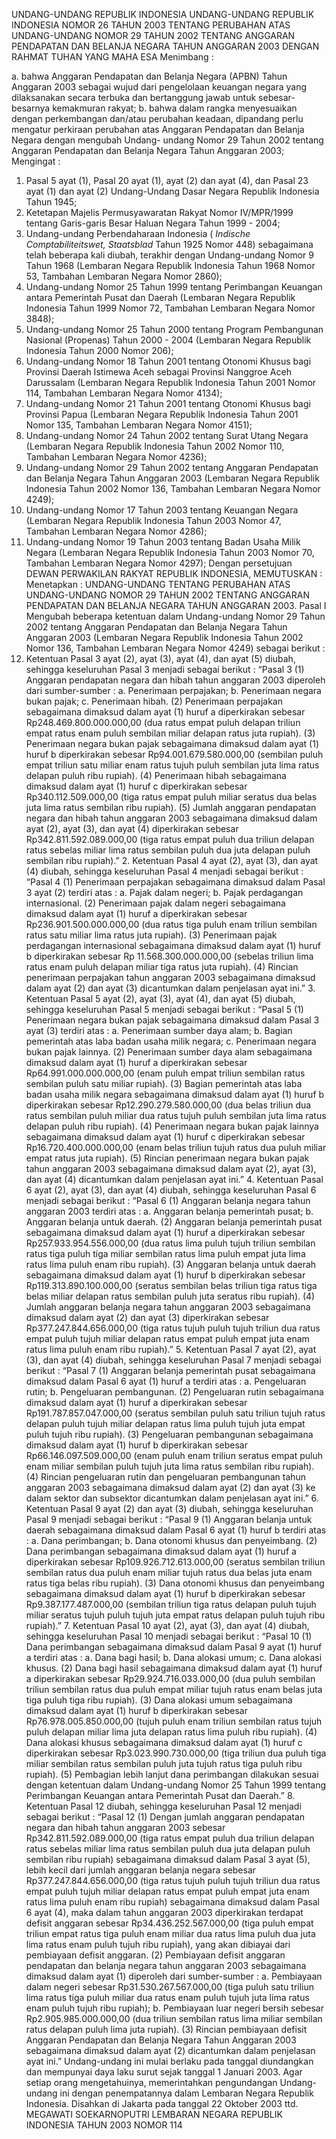  UNDANG-UNDANG REPUBLIK INDONESIA UNDANG-UNDANG REPUBLIK INDONESIA NOMOR 26 TAHUN 2003 TENTANG PERUBAHAN ATAS UNDANG-UNDANG NOMOR 29 TAHUN 2002 TENTANG ANGGARAN PENDAPATAN DAN BELANJA NEGARA TAHUN ANGGARAN 2003
DENGAN RAHMAT TUHAN YANG MAHA ESA
Menimbang :

a. bahwa Anggaran Pendapatan dan Belanja Negara (APBN) Tahun Anggaran 2003 sebagai wujud dari pengelolaan keuangan negara yang dilaksanakan secara terbuka dan bertanggung jawab untuk sebesar- besarnya kemakmuran rakyat;
b. bahwa dalam rangka menyesuaikan dengan perkembangan dan/atau perubahan keadaan, dipandang perlu mengatur perkiraan perubahan atas Anggaran Pendapatan dan Belanja Negara dengan mengubah Undang- undang Nomor 29 Tahun 2002 tentang Anggaran Pendapatan dan Belanja Negara Tahun Anggaran 2003;
Mengingat :

1. Pasal 5 ayat (1), Pasal 20 ayat (1), ayat (2) dan ayat (4), dan Pasal 23 ayat (1) dan ayat (2) Undang-Undang Dasar Negara Republik Indonesia Tahun 1945;
2. Ketetapan Majelis Permusyawaratan Rakyat Nomor IV/MPR/1999 tentang Garis-garis Besar Haluan Negara Tahun 1999 - 2004;
3. Undang-undang Perbendaharaan Indonesia ( _Indische Comptabiliteitswet,_ _Staatsblad_ Tahun 1925 Nomor 448) sebagaimana telah beberapa kali diubah, terakhir dengan Undang-undang Nomor 9 Tahun 1968 (Lembaran Negara Republik Indonesia Tahun 1968 Nomor 53, Tambahan Lembaran Negara Nomor 2860);
4. Undang-undang Nomor 25 Tahun 1999 tentang Perimbangan Keuangan antara Pemerintah Pusat dan Daerah (Lembaran Negara Republik Indonesia Tahun 1999 Nomor 72, Tambahan Lembaran Negara Nomor 3848);
5. Undang-undang Nomor 25 Tahun 2000 tentang Program Pembangunan Nasional (Propenas) Tahun 2000 - 2004 (Lembaran Negara Republik Indonesia Tahun 2000 Nomor 206);
6. Undang-undang Nomor 18 Tahun 2001 tentang Otonomi Khusus bagi Provinsi Daerah Istimewa Aceh sebagai Provinsi Nanggroe Aceh Darussalam (Lembaran Negara Republik Indonesia Tahun 2001 Nomor 114, Tambahan Lembaran Negara Nomor 4134);
7. Undang-undang Nomor 21 Tahun 2001 tentang Otonomi Khusus bagi Provinsi Papua (Lembaran Negara Republik Indonesia Tahun 2001 Nomor 135, Tambahan Lembaran Negara Nomor 4151);
8. Undang-undang Nomor 24 Tahun 2002 tentang Surat Utang Negara (Lembaran Negara Republik Indonesia Tahun 2002 Nomor 110, Tambahan Lembaran Negara Nomor 4236);
9. Undang-undang Nomor 29 Tahun 2002 tentang Anggaran Pendapatan dan Belanja Negara Tahun Anggaran 2003 (Lembaran Negara Republik Indonesia Tahun 2002 Nomor 136, Tambahan Lembaran Negara Nomor 4249);
10. Undang-undang Nomor 17 Tahun 2003 tentang Keuangan Negara (Lembaran Negara Republik Indonesia Tahun 2003 Nomor 47, Tambahan Lembaran Negara Nomor 4286);
11. Undang-undang Nomor 19 Tahun 2003 tentang Badan Usaha Milik Negara (Lembaran Negara Republik Indonesia Tahun 2003 Nomor 70, Tambahan Lembaran Negara Nomor 4297); Dengan persetujuan DEWAN PERWAKILAN RAKYAT REPUBLIK INDONESIA,
MEMUTUSKAN :
 Menetapkan : UNDANG-UNDANG TENTANG PERUBAHAN ATAS UNDANG-UNDANG NOMOR 29 TAHUN 2002 TENTANG ANGGARAN PENDAPATAN DAN BELANJA NEGARA TAHUN ANGGARAN 2003.
Pasal I
Mengubah beberapa ketentuan dalam Undang-undang Nomor 29 Tahun 2002 tentang Anggaran Pendapatan dan Belanja Negara Tahun Anggaran 2003 (Lembaran Negara Republik Indonesia Tahun 2002 Nomor 136, Tambahan Lembaran Negara Nomor 4249) sebagai berikut :
1. Ketentuan Pasal 3 ayat (2), ayat (3), ayat (4), dan ayat (5) diubah, sehingga keseluruhan Pasal 3 menjadi sebagai berikut : “Pasal 3 (1) Anggaran pendapatan negara dan hibah tahun anggaran 2003 diperoleh dari sumber-sumber :
a. Penerimaan perpajakan;
b. Penerimaan negara bukan pajak;
c. Penerimaan hibah.
(2) Penerimaan perpajakan sebagaimana dimaksud dalam ayat (1) huruf a diperkirakan sebesar Rp248.469.800.000.000,00 (dua ratus empat puluh delapan triliun empat ratus enam puluh sembilan miliar delapan ratus juta rupiah).
(3) Penerimaan negara bukan pajak sebagaimana dimaksud dalam ayat (1) huruf b diperkirakan sebesar Rp94.001.679.580.000,00 (sembilan puluh empat triliun satu miliar enam ratus tujuh puluh sembilan juta lima ratus delapan puluh ribu rupiah).
(4) Penerimaan hibah sebagaimana dimaksud dalam ayat (1) huruf c diperkirakan sebesar Rp340.112.509.000,00 (tiga ratus empat puluh miliar seratus dua belas juta lima ratus sembilan ribu rupiah).
(5) Jumlah anggaran pendapatan negara dan hibah tahun anggaran 2003 sebagaimana dimaksud dalam ayat (2), ayat (3), dan ayat (4) diperkirakan sebesar Rp342.811.592.089.000,00 (tiga ratus empat puluh dua triliun delapan ratus sebelas miliar lima ratus sembilan puluh dua juta delapan puluh sembilan ribu rupiah).” 2. Ketentuan Pasal 4 ayat (2), ayat (3), dan ayat (4) diubah, sehingga keseluruhan Pasal 4 menjadi sebagai berikut : “Pasal 4 (1) Penerimaan perpajakan sebagaimana dimaksud dalam Pasal 3 ayat (2) terdiri atas :
a. Pajak dalam negeri;
b. Pajak perdagangan internasional.
(2) Penerimaan pajak dalam negeri sebagaimana dimaksud dalam ayat (1) huruf a diperkirakan sebesar Rp236.901.500.000.000,00 (dua ratus tiga puluh enam triliun sembilan ratus satu miliar lima ratus juta rupiah).
(3) Penerimaan pajak perdagangan internasional sebagaimana dimaksud dalam ayat (1) huruf b diperkirakan sebesar Rp 11.568.300.000.000,00 (sebelas triliun lima ratus enam puluh delapan miliar tiga ratus juta rupiah).
(4) Rincian penerimaan perpajakan tahun anggaran 2003 sebagaimana dimaksud dalam ayat (2) dan ayat (3) dicantumkan dalam penjelasan ayat ini.” 3. Ketentuan Pasal 5 ayat (2), ayat (3), ayat (4), dan ayat (5) diubah, sehingga keseluruhan Pasal 5 menjadi sebagai berikut : “Pasal 5 (1) Penerimaan negara bukan pajak sebagaimana dimaksud dalam Pasal 3 ayat (3) terdiri atas :
a. Penerimaan sumber daya alam;
b. Bagian pemerintah atas laba badan usaha milik negara;
c. Penerimaan negara bukan pajak lainnya.
(2) Penerimaan sumber daya alam sebagaimana dimaksud dalam ayat (1) huruf a diperkirakan sebesar Rp64.991.000.000.000,00 (enam puluh empat triliun sembilan ratus sembilan puluh satu miliar rupiah).
(3) Bagian pemerintah atas laba badan usaha milik negara sebagaimana dimaksud dalam ayat (1) huruf b diperkirakan sebesar Rp12.290.279.580.000,00 (dua belas triliun dua ratus sembilan puluh miliar dua ratus tujuh puluh sembilan juta lima ratus delapan puluh ribu rupiah).
(4) Penerimaan negara bukan pajak lainnya sebagaimana dimaksud dalam ayat (1) huruf c diperkirakan sebesar Rp16.720.400.000.000,00 (enam belas triliun tujuh ratus dua puluh miliar empat ratus juta rupiah).
(5) Rincian penerimaan negara bukan pajak tahun anggaran 2003 sebagaimana dimaksud dalam ayat (2), ayat (3), dan ayat (4) dicantumkan dalam penjelasan ayat ini.” 4. Ketentuan Pasal 6 ayat (2), ayat (3), dan ayat (4) diubah, sehingga keseluruhan Pasal 6 menjadi sebagai berikut : “Pasal 6 (1) Anggaran belanja negara tahun anggaran 2003 terdiri atas :
a. Anggaran belanja pemerintah pusat;
b. Anggaran belanja untuk daerah.
(2) Anggaran belanja pemerintah pusat sebagaimana dimaksud dalam ayat (1) huruf a diperkirakan sebesar Rp257.933.954.556.000,00 (dua ratus lima puluh tujuh triliun sembilan ratus tiga puluh tiga miliar sembilan ratus lima puluh empat juta lima ratus lima puluh enam ribu rupiah).
(3) Anggaran belanja untuk daerah sebagaimana dimaksud dalam ayat (1) huruf b diperkirakan sebesar Rp119.313.890.100.000,00 (seratus sembilan belas triliun tiga ratus tiga belas miliar delapan ratus sembilan puluh juta seratus ribu rupiah).
(4) Jumlah anggaran belanja negara tahun anggaran 2003 sebagaimana dimaksud dalam ayat (2) dan ayat (3) diperkirakan sebesar Rp377.247.844.656.000,00 (tiga ratus tujuh puluh tujuh triliun dua ratus empat puluh tujuh miliar delapan ratus empat puluh empat juta enam ratus lima puluh enam ribu rupiah).” 5. Ketentuan Pasal 7 ayat (2), ayat (3), dan ayat (4) diubah, sehingga keseluruhan Pasal 7 menjadi sebagai berikut : “Pasal 7 (1) Anggaran belanja pemerintah pusat sebagaimana dimaksud dalam Pasal 6 ayat (1) huruf a terdiri atas :
a. Pengeluaran rutin;
b. Pengeluaran pembangunan.
(2) Pengeluaran rutin sebagaimana dimaksud dalam ayat (1) huruf a diperkirakan sebesar Rp191.787.857.047.000,00 (seratus sembilan puluh satu triliun tujuh ratus delapan puluh tujuh miliar delapan ratus lima puluh tujuh juta empat puluh tujuh ribu rupiah).
(3) Pengeluaran pembangunan sebagaimana dimaksud dalam ayat (1) huruf b diperkirakan sebesar Rp66.146.097.509.000,00 (enam puluh enam triliun seratus empat puluh enam miliar sembilan puluh tujuh juta lima ratus sembilan ribu rupiah).
(4) Rincian pengeluaran rutin dan pengeluaran pembangunan tahun anggaran 2003 sebagaimana dimaksud dalam ayat (2) dan ayat (3) ke dalam sektor dan subsektor dicantumkan dalam penjelasan ayat ini.” 6. Ketentuan Pasal 9 ayat (2) dan ayat (3) diubah, sehingga keseluruhan Pasal 9 menjadi sebagai berikut : “Pasal 9 (1) Anggaran belanja untuk daerah sebagaimana dimaksud dalam Pasal 6 ayat (1) huruf b terdiri atas :
a. Dana perimbangan;
b. Dana otonomi khusus dan penyeimbang.
(2) Dana perimbangan sebagaimana dimaksud dalam ayat (1) huruf a diperkirakan sebesar Rp109.926.712.613.000,00 (seratus sembilan triliun sembilan ratus dua puluh enam miliar tujuh ratus dua belas juta enam ratus tiga belas ribu rupiah).
(3) Dana otonomi khusus dan penyeimbang sebagaimana dimaksud dalam ayat (1) huruf b diperkirakan sebesar Rp9.387.177.487.000,00 (sembilan triliun tiga ratus delapan puluh tujuh miliar seratus tujuh puluh tujuh juta empat ratus delapan puluh tujuh ribu rupiah).” 7. Ketentuan Pasal 10 ayat (2), ayat (3), dan ayat (4) diubah, sehingga keseluruhan Pasal 10 menjadi sebagai berikut : “Pasal 10 (1) Dana perimbangan sebagaimana dimaksud dalam Pasal 9 ayat (1) huruf a terdiri atas :
a. Dana bagi hasil;
b. Dana alokasi umum;
c. Dana alokasi khusus.
(2) Dana bagi hasil sebagaimana dimaksud dalam ayat (1) huruf a diperkirakan sebesar Rp29.924.716.033.000,00 (dua puluh sembilan triliun sembilan ratus dua puluh empat miliar tujuh ratus enam belas juta tiga puluh tiga ribu rupiah).
(3) Dana alokasi umum sebagaimana dimaksud dalam ayat (1) huruf b diperkirakan sebesar Rp76.978.005.850.000,00 (tujuh puluh enam triliun sembilan ratus tujuh puluh delapan miliar lima juta delapan ratus lima puluh ribu rupiah).
(4) Dana alokasi khusus sebagaimana dimaksud dalam ayat (1) huruf c diperkirakan sebesar Rp3.023.990.730.000,00 (tiga triliun dua puluh tiga miliar sembilan ratus sembilan puluh juta tujuh ratus tiga puluh ribu rupiah).
(5) Pembagian lebih lanjut dana perimbangan dilakukan sesuai dengan ketentuan dalam Undang-undang Nomor 25 Tahun 1999 tentang Perimbangan Keuangan antara Pemerintah Pusat dan Daerah.” 8. Ketentuan Pasal 12 diubah, sehingga keseluruhan Pasal 12 menjadi sebagai berikut : “Pasal 12 (1) Dengan jumlah anggaran pendapatan negara dan hibah tahun anggaran 2003 sebesar Rp342.811.592.089.000,00 (tiga ratus empat puluh dua triliun delapan ratus sebelas miliar lima ratus sembilan puluh dua juta delapan puluh sembilan ribu rupiah) sebagaimana dimaksud dalam Pasal 3 ayat (5), lebih kecil dari jumlah anggaran belanja negara sebesar Rp377.247.844.656.000,00 (tiga ratus tujuh puluh tujuh triliun dua ratus empat puluh tujuh miliar delapan ratus empat puluh empat juta enam ratus lima puluh enam ribu rupiah) sebagaimana dimaksud dalam Pasal 6 ayat (4), maka dalam tahun anggaran 2003 diperkirakan terdapat defisit anggaran sebesar Rp34.436.252.567.000,00 (tiga puluh empat triliun empat ratus tiga puluh enam miliar dua ratus lima puluh dua juta lima ratus enam puluh tujuh ribu rupiah), yang akan dibiayai dari pembiayaan defisit anggaran.
(2) Pembiayaan defisit anggaran pendapatan dan belanja negara tahun anggaran 2003 sebagaimana dimaksud dalam ayat (1) diperoleh dari sumber-sumber :
a. Pembiayaan dalam negeri sebesar Rp31.530.267.567.000,00 (tiga puluh satu triliun lima ratus tiga puluh miliar dua ratus enam puluh tujuh juta lima ratus enam puluh tujuh ribu rupiah);
b. Pembiayaan luar negeri bersih sebesar Rp2.905.985.000.000,00 (dua triliun sembilan ratus lima miliar sembilan ratus delapan puluh lima juta rupiah).
(3) Rincian pembiayaan defisit Anggaran Pendapatan dan Belanja Negara Tahun Anggaran 2003 sebagaimana dimaksud dalam ayat (2) dicantumkan dalam penjelasan ayat ini.” Undang-undang ini mulai berlaku pada tanggal diundangkan dan mempunyai daya laku surut sejak tanggal 1 Januari 2003.
Agar setiap orang mengetahuinya, memerintahkan pengundangan Undang- undang ini dengan penempatannya dalam Lembaran Negara Republik Indonesia. Disahkan di Jakarta pada tanggal 22 Oktober 2003 ttd. MEGAWATI SOEKARNOPUTRI LEMBARAN NEGARA REPUBLIK INDONESIA TAHUN 2003 NOMOR 114